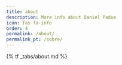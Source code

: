 ```yaml
---
title: about
description: More info about Daniel Padua
icon: fas fa-info
order: 4
permalink: /about/
permalink_pt: /sobre/
---
```



{% tf _tabs/about.md %}
